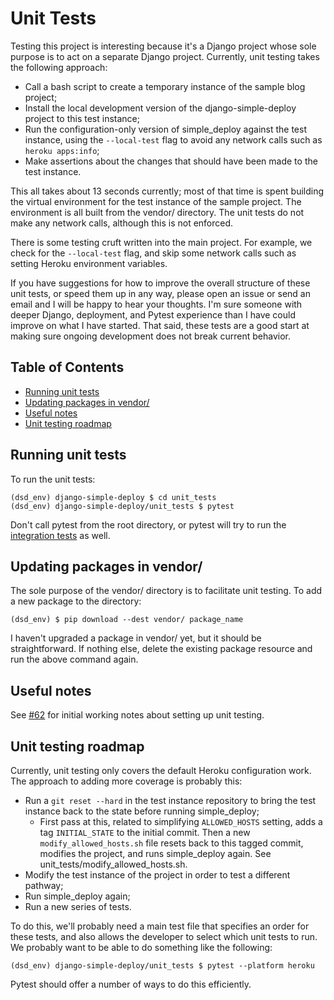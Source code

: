 Unit Tests
===

Testing this project is interesting because it's a Django project whose sole purpose is to act on a separate Django project. Currently, unit testing takes the following approach:
- Call a bash script to create a temporary instance of the sample blog project;
- Install the local development version of the django-simple-deploy project to this test instance;
- Run the configuration-only version of simple_deploy against the test instance, using the `--local-test` flag to avoid any network calls such as `heroku apps:info`;
- Make assertions about the changes that should have been made to the test instance.

This all takes about 13 seconds currently; most of that time is spent building the virtual environment for the test instance of the sample project. The environment is all built from the vendor/ directory. The unit tests do not make any network calls, although this is not enforced.

There is some testing cruft written into the main project. For example, we check for the `--local-test` flag, and skip some network calls such as setting Heroku environment variables.

If you have suggestions for how to improve the overall structure of these unit tests, or speed them up in any way, please open an issue or send an email and I will be happy to hear your thoughts. I'm sure someone with deeper Django, deployment, and Pytest experience than I have could improve on what I have started. That said, these tests are a good start at making sure ongoing development does not break current behavior.

Table of Contents
---

- [Running unit tests](#running-unit-tests)
- [Updating packages in vendor/](#updating-packages-in-vendor)
- [Useful notes](#useful-notes)
- [Unit testing roadmap](#unit-testing-roadmap)

Running unit tests
---

To run the unit tests:

```
(dsd_env) django-simple-deploy $ cd unit_tests
(dsd_env) django-simple-deploy/unit_tests $ pytest
```

Don't call pytest from the root directory, or pytest will try to run the [integration tests](integration_tests.md) as well.

Updating packages in vendor/
---

The sole purpose of the vendor/ directory is to facilitate unit testing. To add a new package to the directory:

```
(dsd_env) $ pip download --dest vendor/ package_name
```

I haven't upgraded a package in vendor/ yet, but it should be straightforward. If nothing else, delete the existing package resource and run the above command again.

Useful notes
---

See [#62](https://github.com/ehmatthes/django-simple-deploy/issues/62) for initial working notes about setting up unit testing.

Unit testing roadmap
---

Currently, unit testing only covers the default Heroku configuration work. The approach to adding more coverage is probably this:
- Run a `git reset --hard` in the test instance repository to bring the test instance back to the state before running simple_deploy;
    - First pass at this, related to simplifying `ALLOWED_HOSTS` setting, adds a tag `INITIAL_STATE` to the initial commit. Then a new `modify_allowed_hosts.sh` file resets back to this tagged commit, modifies the project, and runs simple_deploy again. See unit_tests/modify_allowed_hosts.sh.
- Modify the test instance of the project in order to test a different pathway;
- Run simple_deploy again;
- Run a new series of tests.

To do this, we'll probably need a main test file that specifies an order for these tests, and also allows the developer to select which unit tests to run. We probably want to be able to do something like the following:

```
(dsd_env) django-simple-deploy/unit_tests $ pytest --platform heroku
```

Pytest should offer a number of ways to do this efficiently.